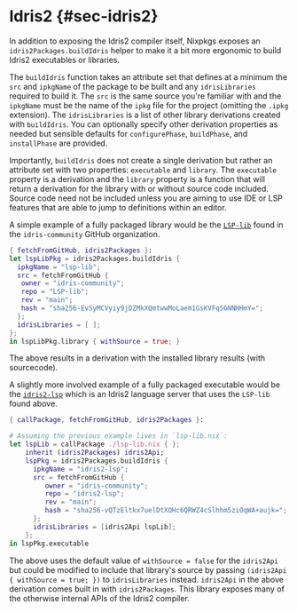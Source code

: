 # Idris2 {#sec-idris2}

In addition to exposing the Idris2 compiler itself, Nixpkgs exposes an `idris2Packages.buildIdris` helper to make it a bit more ergonomic to build Idris2 executables or libraries.

The `buildIdris` function takes an attribute set that defines at a minimum the `src` and `ipkgName` of the package to be built and any `idrisLibraries` required to build it. The `src` is the same source you're familiar with and the `ipkgName` must be the name of the `ipkg` file for the project (omitting the `.ipkg` extension). The `idrisLibraries` is a list of other library derivations created with `buildIdris`. You can optionally specify other derivation properties as needed but sensible defaults for `configurePhase`, `buildPhase`, and `installPhase` are provided.

Importantly, `buildIdris` does not create a single derivation but rather an attribute set with two properties: `executable` and `library`. The `executable` property is a derivation and the `library` property is a function that will return a derivation for the library with or without source code included. Source code need not be included unless you are aiming to use IDE or LSP features that are able to jump to definitions within an editor.

A simple example of a fully packaged library would be the [`LSP-lib`](https://github.com/idris-community/LSP-lib) found in the `idris-community` GitHub organization.
```nix
{ fetchFromGitHub, idris2Packages }:
let lspLibPkg = idris2Packages.buildIdris {
  ipkgName = "lsp-lib";
  src = fetchFromGitHub {
   owner = "idris-community";
   repo = "LSP-lib";
   rev = "main";
   hash = "sha256-EvSyMCVyiy9jDZMkXQmtwwMoLaem1GsKVFqSGNNHHmY=";
  };
  idrisLibraries = [ ];
};
in lspLibPkg.library { withSource = true; }
```

The above results in a derivation with the installed library results (with sourcecode).

A slightly more involved example of a fully packaged executable would be the [`idris2-lsp`](https://github.com/idris-community/idris2-lsp) which is an Idris2 language server that uses the `LSP-lib` found above.
```nix
{ callPackage, fetchFromGitHub, idris2Packages }:

# Assuming the previous example lives in `lsp-lib.nix`:
let lspLib = callPackage ./lsp-lib.nix { };
    inherit (idris2Packages) idris2Api;
    lspPkg = idris2Packages.buildIdris {
      ipkgName = "idris2-lsp";
      src = fetchFromGitHub {
         owner = "idris-community";
         repo = "idris2-lsp";
         rev = "main";
         hash = "sha256-vQTzEltkx7uelDtXOHc6QRWZ4cSlhhm5ziOqWA+aujk=";
      };
      idrisLibraries = [idris2Api lspLib];
    };
in lspPkg.executable
```

The above uses the default value of `withSource = false` for the `idris2Api` but could be modified to include that library's source by passing `(idris2Api { withSource = true; })` to `idrisLibraries` instead. `idris2Api` in the above derivation comes built in with `idris2Packages`. This library exposes many of the otherwise internal APIs of the Idris2 compiler.

